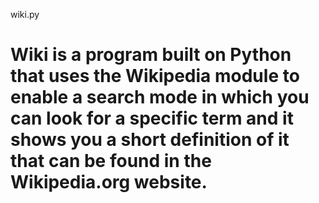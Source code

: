 wiki.py

# Wiki is a program built on Python that uses the Wikipedia module to enable a search mode in which you can look for a specific term and it shows you a short definition of it that can be found in the Wikipedia.org website.
